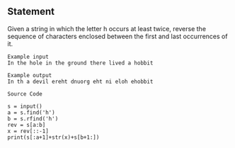 ## Statement
Given a string in which the letter h occurs at least twice, reverse the sequence of characters enclosed between the first and last occurrences of it.

```
Example input
In the hole in the ground there lived a hobbit

Example output
In th a devil ereht dnuorg eht ni eloh ehobbit

```

```
Source Code

s = input()
a = s.find('h')
b = s.rfind('h')
rev = s[a:b]
x = rev[::-1]
print(s[:a+1]+str(x)+s[b+1:])

```
